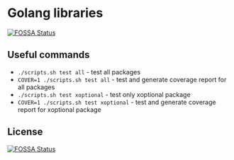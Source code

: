# Golang libraries
[![FOSSA Status](https://app.fossa.com/api/projects/git%2Bgithub.com%2Fkc-workspace%2Fgo-lib.svg?type=shield)](https://app.fossa.com/projects/git%2Bgithub.com%2Fkc-workspace%2Fgo-lib?ref=badge_shield)


## Useful commands

- `./scripts.sh test all` - test all packages
- `COVER=1 ./scripts.sh test all` - test and generate coverage report for all packages
- `./scripts.sh test xoptional` - test only xoptional package
- `COVER=1 ./scripts.sh test xoptional` - test and generate coverage report for xoptional package


## License
[![FOSSA Status](https://app.fossa.com/api/projects/git%2Bgithub.com%2Fkc-workspace%2Fgo-lib.svg?type=large)](https://app.fossa.com/projects/git%2Bgithub.com%2Fkc-workspace%2Fgo-lib?ref=badge_large)